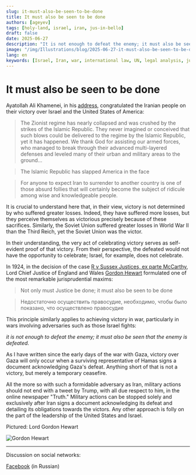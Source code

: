 ```yaml
---
slug: it-must-also-be-seen-to-be-done
title: It must also be seen to be done
authors: [ageyev]
tags: [holy-land, israel, iran, jus-in-bello]
draft: false
date: 2025-06-27
description: "It is not enough to defeat the enemy; it must also be seen that the enemy is defeated."
image: "/img/Illustrations/blog/2025-06-27-it-must-also-be-seen-to-be-done/Gordon_Hewart.png" 
lang: en
keywords: [Israel, Iran, war, international law, UN, legal analysis, jus in bello]
---
```


# It must also be seen to be done

Ayatollah Ali Khamenei, in his [address](https://farsi.khamenei.ir/speech-content?id=60502), congratulated the Iranian people on their victory over Israel and the United States of America:
<!-- truncate --> 

> The Zionist regime has nearly collapsed and was crushed by the strikes of the Islamic Republic. They never imagined or conceived that such blows could be delivered to the regime by the Islamic Republic, yet it has happened. We thank God for assisting our armed forces, who managed to break through their advanced multi-layered defenses and leveled many of their urban and military areas to the ground…

> The Islamic Republic has slapped America in the face

> For anyone to expect Iran to surrender to another country is one of those absurd follies that will certainly become the subject of ridicule among wise and knowledgeable people.

It is crucial to understand here that, in their view, victory is not determined by who suffered greater losses. Indeed, they have suffered more losses, but they perceive themselves as victorious precisely because of these sacrifices. Similarly, the Soviet Union suffered greater losses in World War II than the Third Reich, yet the Soviet Union was the victor.

In their understanding, the very act of celebrating victory serves as self-evident proof of that victory. From their perspective, the defeated would not have the opportunity to celebrate; Israel, for example, does not celebrate.

In 1924, in the decision of the case [R v Sussex Justices, ex parte McCarthy](https://en.wikipedia.org/wiki/R_v_Sussex_Justices,_ex_parte_McCarthy), Lord Chief Justice of England and Wales [Gordon Hewart](https://en.wikipedia.org/wiki/Gordon_Hewart,_1st_Viscount_Hewart) formulated one of the most remarkable jurisprudential maxims:

> Not only must Justice be done; it must also be seen to be done

> Недостаточно осуществить правосудие, необходимо, чтобы было показано, что осуществлено правосудие

This principle similarly applies to achieving victory in war, particularly in wars involving adversaries such as those Israel fights:

*it is not enough to defeat the enemy; it must also be seen that the enemy is defeated.*

As I have written since the early days of the war with Gaza, victory over Gaza will only occur when a surviving representative of Hamas signs a document acknowledging Gaza's defeat. Anything short of that is not a victory, but merely a temporary ceasefire.

All the more so with such a formidable adversary as Iran, military actions should not end with a tweet by Trump, with all due respect to him, in the online newspaper "Truth." Military actions can be stopped solely and exclusively after Iran signs a document acknowledging its defeat and detailing its obligations towards the victors. Any other approach is folly on the part of the leadership of the United States and Israel.

Pictured: Lord Gordon Hewart

![Gordon Hewart](/img/Illustrations/blog/2025-06-27-it-must-also-be-seen-to-be-done/Gordon_Hewart.png)

--- 

Discussion on social networks: 

[Facebook](https://www.facebook.com/viktor.ageyev/posts/pfbid02Tg1eKNLxrKz6R6nwzWCUTgYSuxHssUS1m4FNZkQGHmLdtpT952VA4iNpkbsCMTNFl) (in Russian) 
